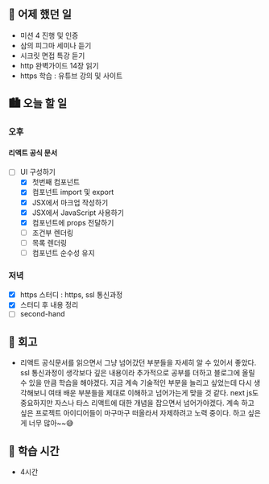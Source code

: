 ## 🌃 어제 했던 일

- 미션 4 진행 및 인증
- 삼의 피그마 세미나 듣기
- 시크릿 면접 특강 듣기
- http 완벽가이드 14장 읽기
- https 학습 : 유튜브 강의 및 사이트

## 🏙️ 오늘 할 일

### 오후

#### 리액트 공식 문서
- [ ] UI 구성하기
  - [x] 첫번째 컴포넌트
  - [x] 컴포넌트 import 및 export
  - [x] JSX에서 마크업 작성하기
  - [x] JSX에서 JavaScript 사용하기
  - [x] 컴포넌트에 props 전달하기
  - [ ] 조건부 렌더링
  - [ ] 목록 렌더링
  - [ ] 컴포넌트 순수성 유지

### 저녁

- [x] https 스터디 : https, ssl 통신과정
- [x] 스터디 후 내용 정리
- [ ] second-hand

## 🌆 회고
- 리액트 공식문서를 읽으면서 그냥 넘어갔던 부분들을 자세히 알 수 있어서 좋았다. ssl 통신과정이 생각보다 깊은 내용이라 추가적으로 공부를 더하고 블로그에 올릴 수 있을 만큼 학습을 해야겠다. 지금 계속 기술적인 부분을 늘리고 싶었는데 다시 생각해보니 여태 배운 부분들을 제대로 이해하고 넘어가는게 맞을 것 같다. next js도 중요하지만 자스나 타스 리액트에 대한 개념을 잡으면서 넘어가야겠다. 계속 하고 싶은 프로젝트 아이디어들이 마구마구 떠올라서 자제하려고 노력 중이다. 하고 싶은게 너무 많아~~😅

## 🌠 학습 시간
- 4시간